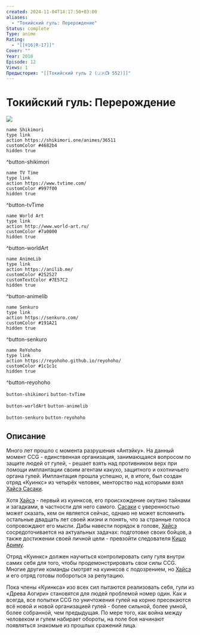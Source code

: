 ```yaml
---
created: 2024-11-04T14:17:50+03:00
aliases:
  - "Токийский гуль: Перерождение"
Status: complete
Type: anime
Rating:
  - "[[®️16|R-17]]"
Cover: ""
Year: 2018
Episode: 12
Views: 1
Предыстория: "[[Токийский гуль 2 (🇯🇵📺 552)]]"
---
```


# Токийский гуль: Перерождение

![](https://nyaa.shikimori.one/uploads/poster/animes/36511/6a9d61ef698a00928523cebd84d50298.jpeg)

```button
name Shikimori
type link
action https://shikimori.one/animes/36511
customColor #4682b4
hidden true
```
^button-shikimori

```button
name TV Time
type link
action https://www.tvtime.com/
customColor #997f00
hidden true
```
^button-tvTime

```button
name World Art
type link
action http://www.world-art.ru/
customColor #7a0000
hidden true
```
^button-worldArt

```button
name AnimeLib
type link
action https://anilib.me/
customColor #252527
customTextColor #7E57C2
hidden true
```
^button-animelib

```button
name Senkuro
type link
action https://senkuro.com/
customColor #191A21
hidden true
```
^button-senkuro

```button
name ReYohoho
type link
action https://reyohoho.github.io/reyohoho/
customColor #1c1c1c
hidden true
```
^button-reyohoho

`button-shikimori` `button-tvTime`

`button-worldArt` `button-animelib`

`button-senkuro` `button-reyohoho`

## Описание

Много лет прошло с момента разрушения «Антэйку». На данный момент CCG - единственная организация, занимающаяся вопросом по защите людей от гулей, - решает взять над противником верх при помощи имплантации своим агентам какухо, защитного и охотничьего органа гулей. Имплантация прошла успешно, и, в итоге, был создан отряд «Куинкс» из четырёх человек, менторство над которыми взял [Хайсэ Сасаки](https://shikimori.one/characters/z115167-haise-sasaki).

Хотя [Хайсэ](https://shikimori.one/characters/z115167-haise-sasaki) - первый из куинксов, его происхождение окутано тайнами и загадками, в частности для него самого. [Сасаки](https://shikimori.one/characters/z115167-haise-sasaki) с уверенностью может сказать, кем он является сейчас, однако не может вспомнить остальные двадцать лет своей жизни и понять, что за странные голоса сопровождают его мысли. Дабы навести порядок в голове, [Хайсэ](https://shikimori.one/characters/z115167-haise-sasaki) сосредоточивается на актуальных задачах: подготовке своих бойцов, а также достижении своей личной цели - превзойти следователя [Кишо Ариму](https://shikimori.one/characters/111767-kishou-arima).

Отряд «Куинкс» должен научиться контролировать силу гуля внутри самих себя для того, чтобы продемонстрировать свои силы CCG. Многие другие команды смотрят на куинксов с подозрением, но [Хайсэ](https://shikimori.one/characters/z115167-haise-sasaki) и его отряд готовы побороться за репутацию.

Пока члены «Куинкса» изо всех сил пытаются реализовать себя, гули из «Древа Аогири» становятся для людей проблемой номер один. Как и всегда, все попытки CCG по уничтожения гулей на корню пресекаются всё новой и новой организацией гулей - более сильной, более умной, более собранной, чем предыдущая. По мере того, как война между человеком и гулем набирает обороты, на поле боя начинают появляться знакомые из прошлых сражений лица.
